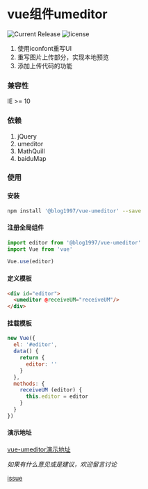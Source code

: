 # vue组件umeditor
![Current Release](https://img.shields.io/npm/v/@blog1997/vue-umeditor)
![license](https://img.shields.io/github/license/youLookLikeDelicious/vue-umeditor)
1. 使用iconfont重写UI
2. 重写图片上传部分，实现本地预览
3. 添加上传代码的功能

### 兼容性
IE >= 10

### 依赖
1. jQuery
2. umeditor
3. MathQuill
4. baiduMap
### 使用
#### 安装
```bash
npm install '@blog1997/vue-umeditor' --save
```

#### 注册全局组件
```javascript
import editor from '@blog1997/vue-umeditor'
import Vue from 'vue'

Vue.use(editor)
```

#### 定义模板
```html
<div id="editor">
  <umeditor @receiveUM="receiveUM"/>
</div>
```

#### 挂载模板
```javascript
new Vue({
  el: '#editor',
  data() {
    return {
      editor: ''
    }
  },
  methods: {
    receiveUM (editor) {
      this.editor = editor
    }
  }
})
```

#### 演示地址
[vue-umeditor演示地址](https://www.chaosxy.com/archives/84554c2.html)

*如果有什么意见或是建议，欢迎留言讨论*

[issue](https://github.com/youLookLikeDelicious/vue-umeditor)